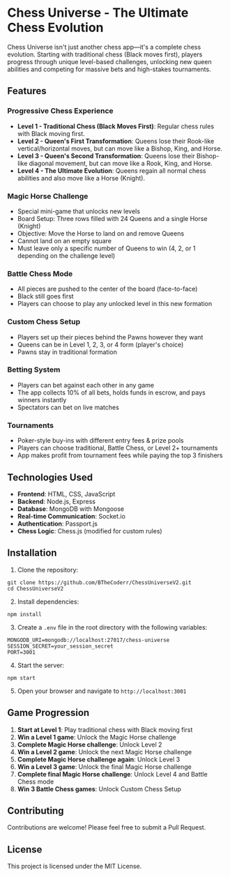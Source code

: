 # Chess Universe - The Ultimate Chess Evolution

Chess Universe isn't just another chess app—it's a complete chess evolution. Starting with traditional chess (Black moves first), players progress through unique level-based challenges, unlocking new queen abilities and competing for massive bets and high-stakes tournaments.

## Features

### Progressive Chess Experience
- **Level 1 - Traditional Chess (Black Moves First)**: Regular chess rules with Black moving first.
- **Level 2 - Queen's First Transformation**: Queens lose their Rook-like vertical/horizontal moves, but can move like a Bishop, King, and Horse.
- **Level 3 - Queen's Second Transformation**: Queens lose their Bishop-like diagonal movement, but can move like a Rook, King, and Horse.
- **Level 4 - The Ultimate Evolution**: Queens regain all normal chess abilities and also move like a Horse (Knight).

### Magic Horse Challenge
- Special mini-game that unlocks new levels
- Board Setup: Three rows filled with 24 Queens and a single Horse (Knight)
- Objective: Move the Horse to land on and remove Queens
- Cannot land on an empty square
- Must leave only a specific number of Queens to win (4, 2, or 1 depending on the challenge level)

### Battle Chess Mode
- All pieces are pushed to the center of the board (face-to-face)
- Black still goes first
- Players can choose to play any unlocked level in this new formation

### Custom Chess Setup
- Players set up their pieces behind the Pawns however they want
- Queens can be in Level 1, 2, 3, or 4 form (player's choice)
- Pawns stay in traditional formation

### Betting System
- Players can bet against each other in any game
- The app collects 10% of all bets, holds funds in escrow, and pays winners instantly
- Spectators can bet on live matches

### Tournaments
- Poker-style buy-ins with different entry fees & prize pools
- Players can choose traditional, Battle Chess, or Level 2+ tournaments
- App makes profit from tournament fees while paying the top 3 finishers

## Technologies Used

- **Frontend**: HTML, CSS, JavaScript
- **Backend**: Node.js, Express
- **Database**: MongoDB with Mongoose
- **Real-time Communication**: Socket.io
- **Authentication**: Passport.js
- **Chess Logic**: Chess.js (modified for custom rules)

## Installation

1. Clone the repository:
```
git clone https://github.com/BTheCoderr/ChessUniverseV2.git
cd ChessUniverseV2
```

2. Install dependencies:
```
npm install
```

3. Create a `.env` file in the root directory with the following variables:
```
MONGODB_URI=mongodb://localhost:27017/chess-universe
SESSION_SECRET=your_session_secret
PORT=3001
```

4. Start the server:
```
npm start
```

5. Open your browser and navigate to `http://localhost:3001`

## Game Progression

1. **Start at Level 1**: Play traditional chess with Black moving first
2. **Win a Level 1 game**: Unlock the Magic Horse challenge
3. **Complete Magic Horse challenge**: Unlock Level 2
4. **Win a Level 2 game**: Unlock the next Magic Horse challenge
5. **Complete Magic Horse challenge again**: Unlock Level 3
6. **Win a Level 3 game**: Unlock the final Magic Horse challenge
7. **Complete final Magic Horse challenge**: Unlock Level 4 and Battle Chess mode
8. **Win 3 Battle Chess games**: Unlock Custom Chess Setup

## Contributing

Contributions are welcome! Please feel free to submit a Pull Request.

## License

This project is licensed under the MIT License. 